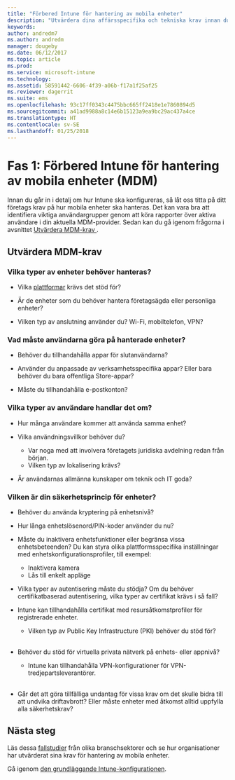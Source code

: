 ```yaml
---
title: "Förbered Intune för hantering av mobila enheter"
description: "Utvärdera dina affärsspecifika och tekniska krav innan du migrerar till Intune."
keywords: 
author: andredm7
ms.author: andredm
manager: dougeby
ms.date: 06/12/2017
ms.topic: article
ms.prod: 
ms.service: microsoft-intune
ms.technology: 
ms.assetid: 58591442-6606-4f39-a06b-f17a1f25af25
ms.reviewer: dagerrit
ms.suite: ems
ms.openlocfilehash: 93c17ff0343c4475bbc665ff2418e1e7860894d5
ms.sourcegitcommit: a41ad9988a8c14e6b15123a9ea9bc29ac437a4ce
ms.translationtype: HT
ms.contentlocale: sv-SE
ms.lasthandoff: 01/25/2018
---
```

# <a name="phase-1-prepare-intune-for-mobile-device-management-mdm"></a>Fas 1: Förbered Intune för hantering av mobila enheter (MDM)

Innan du går in i detalj om hur Intune ska konfigureras, så låt oss titta på ditt företags krav på hur mobila enheter ska hanteras. Det kan vara bra att identifiera viktiga användargrupper genom att köra rapporter över aktiva användare i din aktuella MDM-provider. Sedan kan du gå igenom frågorna i avsnittet [Utvärdera MDM-krav ](migration-guide-prepare.md#assess-mdm-requirements).

## <a name="assess-mdm-requirements"></a>Utvärdera MDM-krav

### <a name="what-kinds-of-devices-do-you-need-to-manage"></a>Vilka typer av enheter behöver hanteras?

-   Vilka [plattformar](supported-devices-browsers.md) krävs det stöd för?

-   Är de enheter som du behöver hantera företagsägda eller personliga enheter?

-   Vilken typ av anslutning använder du? Wi-Fi, mobiltelefon, VPN?

### <a name="what-do-your-users-need-to-do-on-managed-devices"></a>Vad måste användarna göra på hanterade enheter?

-   Behöver du tillhandahålla appar för slutanvändarna?

-   Använder du anpassade av verksamhetsspecifika appar? Eller bara behöver du bara offentliga Store-appar?

-   Måste du tillhandahålla e-postkonton?

### <a name="what-kinds-of-users"></a>Vilka typer av användare handlar det om?

-   Hur många användare kommer att använda samma enhet?

-   Vilka användningsvillkor behöver du?

    -   Var noga med att involvera företagets juridiska avdelning redan från början.
    -   Vilken typ av lokalisering krävs?

-   Är användarnas allmänna kunskaper om teknik och IT goda?

### <a name="what-is-your-device-security-policy"></a>Vilken är din säkerhetsprincip för enheter?

-   Behöver du använda kryptering på enhetsnivå?

-   Hur långa enhetslösenord/PIN-koder använder du nu?

-   Måste du inaktivera enhetsfunktioner eller begränsa vissa enhetsbeteenden? Du kan styra olika plattformsspecifika inställningar med enhetskonfigurationsprofiler, till exempel:
      - Inaktivera kamera
      - Lås till enkelt appläge<br/>

-   Vilka typer av autentisering måste du stödja? Om du behöver certifikatbaserad autentisering, vilka typer av certifikat krävs i så fall?
  - Intune kan tillhandahålla certifikat med resursåtkomstprofiler för registrerade enheter.
    -   Vilken typ av Public Key Infrastructure (PKI) behöver du stöd för?
<br></br>
-   Behöver du stöd för virtuella privata nätverk på enhets- eller appnivå?

    -   Intune kan tillhandahålla VPN-konfigurationer för VPN-tredjepartsleverantörer.
<br/><br/>
-   Går det att göra tillfälliga undantag för vissa krav om det skulle bidra till att undvika driftavbrott? Eller måste enheter med åtkomst alltid uppfylla alla säkerhetskrav?

## <a name="next-steps"></a>Nästa steg
Läs dessa [fallstudier](https://customers.microsoft.com/story/mwh-global-now-part-of-stantec-secures-mobile-devices-with-intune) från olika branschsektorer och se hur organisationer har utvärderat sina krav för hantering av mobila enheter.

Gå igenom [den grundläggande Intune-konfigurationen](migration-guide-setup.md).
